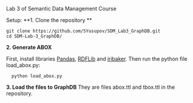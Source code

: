 Lab 3 of Semantic Data Management Course

Setup:
**1. Clone the repository **
  ```
  git clone https://github.com/SYusupov/SDM_Lab3_GraphDB.git
  cd SDM-Lab-3_GraphDB/
  ```
**2. Generate ABOX**

First, install libraries [Pandas](https://pandas.pydata.org/docs/getting_started/install.html), [RDFLib](https://rdflib.readthedocs.io/en/stable/gettingstarted.html) and [iribaker](https://pypi.org/project/iribaker/). Then run the python file load_abox.py:
```
  python load_abox.py
```

**3. Load the files to GraphDB**
  They are files abox.ttl and tbox.ttl in the repository.

